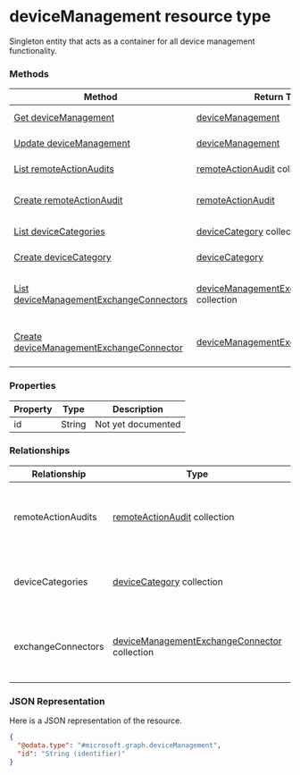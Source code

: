 ﻿# deviceManagement resource type

Singleton entity that acts as a container for all device management functionality.
### Methods
|Method|Return Type|Description|
|---|---|---|
|[Get deviceManagement](../api/intune_onboarding_deviceManagement_get.md)|[deviceManagement](../resources/intune_onboarding_deviceManagement.md)|Read properties and relationships of the [deviceManagement](../resources/intune_onboarding_deviceManagement.md) object.|
|[Update deviceManagement](../api/intune_onboarding_deviceManagement_update.md)|[deviceManagement](../resources/intune_onboarding_deviceManagement.md)|Update the properties of a [deviceManagement](../resources/intune_onboarding_deviceManagement.md) object.|
|[List remoteActionAudits](../api/intune_onboarding_deviceManagement_list_remoteActionAudit.md)|[remoteActionAudit](../resources/intune_onboarding_remoteActionAudit.md) collection|Get the remoteActionAudits from the remoteActionAudits navigation property.|
|[Create remoteActionAudit](../api/intune_onboarding_deviceManagement_create_remoteActionAudit.md)|[remoteActionAudit](../resources/intune_onboarding_remoteActionAudit.md)|Create a new [remoteActionAudit](../resources/intune_onboarding_remoteActionAudit.md) by posting to the remoteActionAudits collection.|
|[List deviceCategories](../api/intune_onboarding_deviceManagement_list_deviceCategory.md)|[deviceCategory](../resources/intune_onboarding_deviceCategory.md) collection|Get the deviceCategories from the deviceCategories navigation property.|
|[Create deviceCategory](../api/intune_onboarding_deviceManagement_create_deviceCategory.md)|[deviceCategory](../resources/intune_onboarding_deviceCategory.md)|Create a new [deviceCategory](../resources/intune_onboarding_deviceCategory.md) by posting to the deviceCategories collection.|
|[List deviceManagementExchangeConnectors](../api/intune_onboarding_deviceManagement_list_deviceManagementExchangeConnector.md)|[deviceManagementExchangeConnector](../resources/intune_onboarding_deviceManagementExchangeConnector.md) collection|Get the deviceManagementExchangeConnectors from the exchangeConnectors navigation property.|
|[Create deviceManagementExchangeConnector](../api/intune_onboarding_deviceManagement_create_deviceManagementExchangeConnector.md)|[deviceManagementExchangeConnector](../resources/intune_onboarding_deviceManagementExchangeConnector.md)|Create a new [deviceManagementExchangeConnector](../resources/intune_onboarding_deviceManagementExchangeConnector.md) by posting to the exchangeConnectors collection.|

### Properties
|Property|Type|Description|
|---|---|---|
|id|String|Not yet documented|

### Relationships
|Relationship|Type|Description|
|---|---|---|
|remoteActionAudits|[remoteActionAudit](../resources/intune_onboarding_remoteActionAudit.md) collection|The list of device remote action audits with the tenant.|
|deviceCategories|[deviceCategory](../resources/intune_onboarding_deviceCategory.md) collection|The list of device categories with the tenant.|
|exchangeConnectors|[deviceManagementExchangeConnector](../resources/intune_onboarding_deviceManagementExchangeConnector.md) collection|The list of Exchange Connectors configured by the tenant.|

### JSON Representation
Here is a JSON representation of the resource.
<!-- {
  "blockType": "resource",
  "keyProperty": "id",
  "@odata.type": "microsoft.graph.deviceManagement"
}
-->
```json
{
  "@odata.type": "#microsoft.graph.deviceManagement",
  "id": "String (identifier)"
}
```



